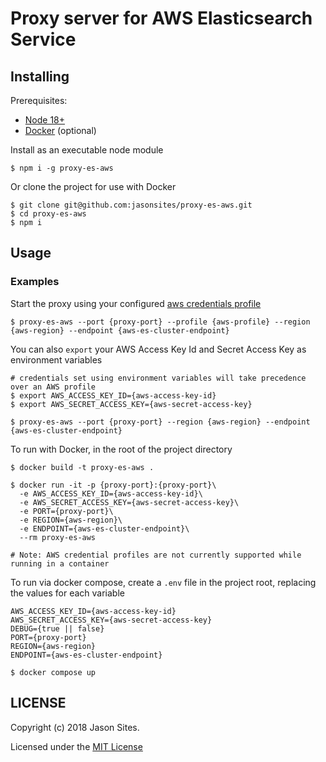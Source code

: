 # Proxy server for AWS Elasticsearch Service

## Installing
Prerequisites:
- [Node 18+](https://nodejs.org)
- [Docker](https://www.docker.com/products/docker-desktop/) (optional)

Install as an executable node module
```shell
$ npm i -g proxy-es-aws
```

Or clone the project for use with Docker
```shell
$ git clone git@github.com:jasonsites/proxy-es-aws.git
$ cd proxy-es-aws
$ npm i
```

## Usage
### Examples
Start the proxy using your configured [aws credentials profile](https://docs.aws.amazon.com/cli/latest/userguide/cli-chap-getting-started.html)
```shell
$ proxy-es-aws --port {proxy-port} --profile {aws-profile} --region {aws-region} --endpoint {aws-es-cluster-endpoint}
```

You can also `export` your AWS Access Key Id and Secret Access Key as environment variables
```shell
# credentials set using environment variables will take precedence over an AWS profile
$ export AWS_ACCESS_KEY_ID={aws-access-key-id}
$ export AWS_SECRET_ACCESS_KEY={aws-secret-access-key}

$ proxy-es-aws --port {proxy-port} --region {aws-region} --endpoint {aws-es-cluster-endpoint}
```

To run with Docker, in the root of the project directory
```shell
$ docker build -t proxy-es-aws .

$ docker run -it -p {proxy-port}:{proxy-port}\
  -e AWS_ACCESS_KEY_ID={aws-access-key-id}\
  -e AWS_SECRET_ACCESS_KEY={aws-secret-access-key}\
  -e PORT={proxy-port}\
  -e REGION={aws-region}\
  -e ENDPOINT={aws-es-cluster-endpoint}\
  --rm proxy-es-aws

# Note: AWS credential profiles are not currently supported while running in a container
```

To run via docker compose, create a `.env` file in the project root, replacing the values for each variable
```
AWS_ACCESS_KEY_ID={aws-access-key-id}
AWS_SECRET_ACCESS_KEY={aws-secret-access-key}
DEBUG={true || false}
PORT={proxy-port}
REGION={aws-region}
ENDPOINT={aws-es-cluster-endpoint}
```
```shell
$ docker compose up
```

## LICENSE
Copyright (c) 2018 Jason Sites.

Licensed under the [MIT License](LICENSE.md)
